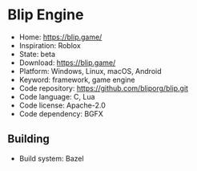 # Blip Engine

- Home: https://blip.game/
- Inspiration: Roblox
- State: beta
- Download: https://blip.game/
- Platform: Windows, Linux, macOS, Android
- Keyword: framework, game engine
- Code repository: https://github.com/bliporg/blip.git
- Code language: C, Lua
- Code license: Apache-2.0
- Code dependency: BGFX

## Building

- Build system: Bazel
